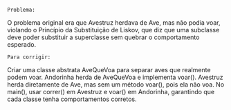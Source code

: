     Problema:
O problema original era que Avestruz herdava de Ave, mas não podia voar, violando o Princípio da Substituição de Liskov, que diz que uma subclasse deve poder substituir a superclasse sem quebrar o comportamento esperado.

    Para corrigir:
Criar uma classe abstrata AveQueVoa para separar aves que realmente podem voar.
Andorinha herda de AveQueVoa e implementa voar().
Avestruz herda diretamente de Ave, mas sem um método voar(), pois ela não voa.
No main(), usar correr() em Avestruz e voar() em Andorinha, garantindo que cada classe tenha comportamentos corretos.